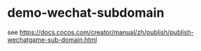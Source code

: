 # demo-wechat-subdomain

see https://docs.cocos.com/creator/manual/zh/publish/publish-wechatgame-sub-domain.html
